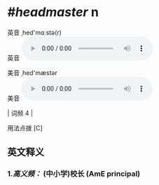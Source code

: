 # ***\#headmaster*** n
英音 ˌhed'mɑːstə(r)  
英音
<audio src="./media/headmaste-B.aac" controls="controls"></audio>

美音 ˌhed'mæstər  
美音
<audio src="./media/headmaster.aac" controls="controls"></audio>



| 词频 4 |  

用法点拨  [C]

英文释义
---
### 1.*高义频：* **(中小学)校长 (AmE principal)**  


